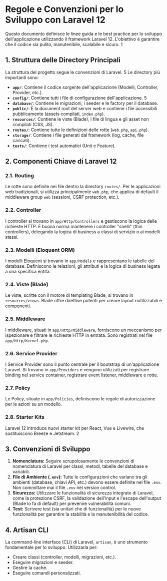 # Regole e Convenzioni per lo Sviluppo con Laravel 12

Questo documento definisce le linee guida e le best practice per lo sviluppo dell'applicazione utilizzando il framework Laravel 12. L'obiettivo è garantire che il codice sia pulito, manutenibile, scalabile e sicuro. <mcreference link="https://laravel.com/docs/12.x/documentation" index="1">1</mcreference>

## 1. Struttura delle Directory Principali

La struttura del progetto segue le convenzioni di Laravel. <mcreference link="https://laravel.com/docs/11.x/" index="5">5</mcreference> Le directory più importanti sono:

- **`app/`**: Contiene il codice sorgente dell'applicazione (Modelli, Controller, Provider, etc.).
- **`config/`**: Contiene tutti i file di configurazione dell'applicazione. <mcreference link="https://laravel.com/docs/11.x/" index="5">5</mcreference>
- **`database/`**: Contiene le migrazioni, i seeder e le factory per il database.
- **`public/`**: È la document root del server web e contiene i file accessibili pubblicamente (assets compilati, `index.php`).
- **`resources/`**: Contiene le viste (Blade), i file di lingua e gli asset non compilati (CSS, JS).
- **`routes/`**: Contiene tutte le definizioni delle rotte (`web.php`, `api.php`).
- **`storage/`**: Contiene i file generati dal framework (log, cache, file caricati).
- **`tests/`**: Contiene i test automatici (Unit e Feature).

## 2. Componenti Chiave di Laravel 12

### 2.1. Routing

Le rotte sono definite nei file dentro la directory `routes/`. Per le applicazioni web tradizionali, si utilizza principalmente `web.php`, che applica di default il middleware group `web` (sessioni, CSRF protection, etc.).

### 2.2. Controller

I controller si trovano in `app/Http/Controllers` e gestiscono la logica delle richieste HTTP. È buona norma mantenere i controller "snelli" (thin controllers), delegando la logica di business a classi di servizio o ai modelli stessi.

### 2.3. Modelli (Eloquent ORM)

I modelli Eloquent si trovano in `app/Models` e rappresentano le tabelle del database. Definiscono le relazioni, gli attributi e la logica di business legata a una specifica entità.

### 2.4. Viste (Blade)

Le viste, scritte con il motore di templating Blade, si trovano in `resources/views`. Blade offre direttive potenti per creare layout riutilizzabili e componenti.

### 2.5. Middleware

I middleware, situati in `app/Http/Middleware`, forniscono un meccanismo per ispezionare e filtrare le richieste HTTP in entrata. Sono registrati nel file `app/Http/Kernel.php`.

### 2.6. Service Provider

I Service Provider sono il punto centrale per il bootstrap di un'applicazione Laravel. Si trovano in `app/Providers` e vengono utilizzati per registrare binding nel service container, registrare event listener, middleware e rotte.

### 2.7. Policy

Le Policy, situate in `app/Policies`, definiscono le regole di autorizzazione per le azioni su un modello.

### 2.8. Starter Kits

Laravel 12 introduce nuovi starter kit per React, Vue e Livewire, che sostituiscono Breeze e Jetstream. <mcreference link="https://laravel.com/docs/12.x/releases" index="2">2</mcreference>

## 3. Convenzioni di Sviluppo

1.  **Nomenclatura:** Seguire scrupolosamente le convenzioni di nomenclatura di Laravel per classi, metodi, tabelle del database e variabili.
2.  **File di Ambiente (`.env`):** Tutte le configurazioni che variano tra gli ambienti (database, chiavi API, etc.) devono essere definite nel file `.env`. Non committare mai il file `.env` nel version control.
3.  **Sicurezza:** Utilizzare le funzionalità di sicurezza integrate di Laravel, come la protezione CSRF, la validazione dell'input e l'escape dell'output (Blade lo fa di default) per prevenire vulnerabilità comuni.
4.  **Test:** Scrivere test (sia unitari che di funzionalità) per le nuove funzionalità per garantire la stabilità e la manutenibilità del codice.

## 4. Artisan CLI

La command-line interface (CLI) di Laravel, `artisan`, è uno strumento fondamentale per lo sviluppo. Utilizzarla per:

- Creare classi (controller, modelli, migrazioni, etc.).
- Eseguire migrazioni e seeder.
- Gestire la cache.
- Eseguire comandi personalizzati.